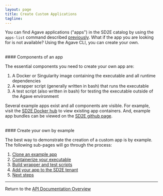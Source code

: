 ```yaml
---
layout: page
title: Create Custom Applications
tagline:
---
```


You can find Agave applications ("apps") in the SD2E catalog by using the `apps-list`
command described [previously](find_application.md). What if the app you are
looking for is not available? Using the Agave CLI, you can create your own.

<br> 
#### Components of an app

The essential components you need to create your own app are:

1. A Docker or Singularity image containing the executable and all runtime dependencies
2. A wrapper script (generally written in bash) that runs the executable
3. A test script (also written in bash) for testing the executable outside of the Agave environment

Several example apps exist and all components are visible. For example, visit the
[SD2E Docker hub](https://hub.docker.com/u/sd2e/) to view existing app containers.
And, example app bundles can be viewed on the
[SD2E github page](https://github.com/SD2E/reactors-etl/tree/master/reactors).

<br>
#### Create your own by example

The best way to demonstrate the creation of a custom app is by example. The 
following sub-pages will go through the process:

1. [Clone an example app](create_application_01.md)
2. [Containerize your executable](create_application_02.md)
3. [Build wrapper and test scripts](create_application_03.md)
4. [Add your app to the SD2E tenant](create_application_04.md)
5. [Next steps](create_application_05.md)


---
Return to the [API Documentation Overview](../index.md)
